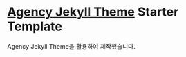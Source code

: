 # [Agency Jekyll Theme](https://github.com/raviriley/agency-jekyll-theme) Starter Template
Agency Jekyll Theme을 활용하여 제작했습니다.
